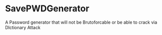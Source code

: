 # SavePWDGenerator
A Password generator that will not be Brutoforcable or be able to crack via DIctionary Attack
